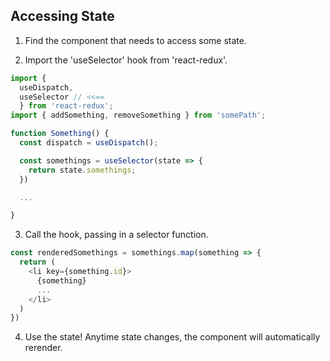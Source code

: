 ## Accessing State

 

1. Find the component that needs to access some state.

2. Import the 'useSelector' hook from 'react-redux'.

```js
import { 
  useDispatch, 
  useSelector // <<== 
  } from 'react-redux';
import { addSomething, removeSomething } from 'somePath';

function Something() {
  const dispatch = useDispatch();

  const somethings = useSelector(state => {
    return state.somethings;
  }) 

  ...

}


```

3. Call the hook, passing in a selector function.

```js
const renderedSomethings = somethings.map(something => {
  return (
    <li key={something.id}>
      {something}
      ...
    </li>  
  )
})
```

4. Use the state! Anytime state changes, the component will automatically rerender.